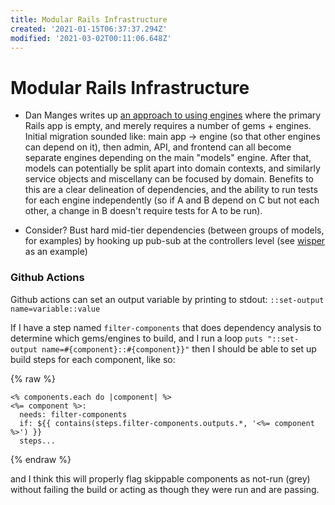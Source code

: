 ```yaml
---
title: Modular Rails Infrastructure
created: '2021-01-15T06:37:37.294Z'
modified: '2021-03-02T00:11:06.648Z'
---
```


# Modular Rails Infrastructure

- Dan Manges writes up [an approach to using engines](https://medium.com/@dan_manges/the-modular-monolith-rails-architecture-fb1023826fc4) where the primary Rails app is empty, and merely requires a number of gems + engines. Initial migration sounded like: main app -> engine (so that other engines can depend on it), then admin, API, and frontend can all become separate engines depending on the main "models" engine. After that, models can potentially be split apart into domain contexts, and similarly service objects and miscellany can be focused by domain.
  Benefits to this are a clear delineation of dependencies, and the ability to run tests for each engine independently (so if A and B depend on C but not each other, a change in B doesn't require tests for A to be run).

- Consider? Bust hard mid-tier dependencies (between groups of models, for examples) by hooking up pub-sub at the controllers level (see [wisper](https://github.com/krisleech/wisper) as an example)

### Github Actions

Github actions can set an output variable by printing to stdout: `::set-output name=variable::value`

If I have a step named `filter-components` that does dependency analysis to determine which gems/engines to build, and I run a loop `puts "::set-output name=#{component}::#{component}}"` then I should be able to set up build steps for each component, like so:

{% raw %}
```
<% components.each do |component| %>
<%= component %>:
  needs: filter-components
  if: ${{ contains(steps.filter-components.outputs.*, '<%= component %>') }}
  steps...
```
{% endraw %}

and I think this will properly flag skippable components as not-run (grey) without failing the build or acting as though they were run and are passing.

